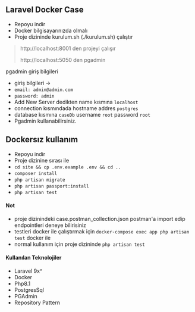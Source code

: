## Laravel Docker Case

- Repoyu indir
- Docker bilgisayarınızda olmalı
- Proje dizininde  kurulum.sh (./kurulum.sh) çalıştır

> http://localhost:8001 den projeyi çalışır
>
> http://localhost:5050 den pgadmin
>
pgadmin giriş bilgileri
- giriş bilgileri ->
- `email: admin@admin.com` 
- `password: admin`
- Add New Server dedikten name kısmına `localhost`
- connection kısmındada hostname addres `postgres`
- database kısmına `caseDb` username `root` password `root`
- Pgadmin kullanabilirsiniz.


## Dockersız kullanım
- Repoyu indir
- Proje dizinine sırası ile 
- `cd site && cp .env.example .env && cd ..`
- `composer install`
- `php artisan migrate`
- `php artisan passport:install`
- `php artisan test`


#### Not
- proje dizinindeki case.postman_collection.json postman'a import edip endpointleri deneye bilirisiniz
- testleri docker ile çalıştırmak için `docker-compose exec app php artisan test` docker ile
- normal kullanım için proje dizininde  `php artisan test`
 

#### Kullanılan Teknolojiler
- Laravel 9x^
- Docker
- Php8.1
- PostgresSql
- PGAdmin
- Repository Pattern
